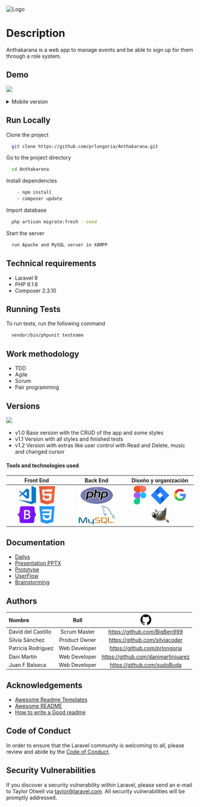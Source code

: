 ![Logo](https://cdn.discordapp.com/attachments/977641039953293362/1012621404740534344/Header_title.png)


# Description

Anthakarana is a web app to manage events and be able to sign up for them through a role system.


## Demo

![](https://github.com/prlongoria/Anthakarana/blob/main/public/img/DesktopREADME-APP.gif)


<details><summary>Mobile version</summary>

![](https://github.com/prlongoria/Anthakarana/blob/main/public/img/DesktopMobileREADME-APP.gif)

</details>


## Run Locally

Clone the project

```bash
  git clone https://github.com/prlongoria/Anthakarana.git
```

Go to the project directory

```bash
  cd Anthakarana
```

Install dependencies

```bash
    - npm install
    - composer update
```

Import database

```bash
  php artisan migrate:fresh --seed
```


Start the server

```bash
  run Apache and MySQL server in XAMPP
```


## Technical requirements

- Laravel 9
- PHP 8.1.6
- Composer 2.3.10


## Running Tests

To run tests, run the following command

```bash
  vendor/bin/phpunit testname
```


## Work methodology

- TDD
- Agile
- Scrum
- Pair programming

## Versions

![](https://github.com/prlongoria/Anthakarana/blob/main/public/img/Captura%20de%20pantalla%202022-09-05%20200127.png)
- v1.0 Base version with the CRUD of the app and some styles
- v1.1 Version with all styles and finished tests
- v1.2 Version with extras like user control with Read and Delete, music and changed cursor

#### Tools and technologies used

| Front End | Back End | Diseño y organización | 
| :---: | :---: | :---: |
| <img src="https://github.com/Yelose/Yelose/blob/main/img/vscode.png"> <img src="https://github.com/Yelose/Yelose/blob/main/img/html.png"> <img src="https://github.com/Yelose/Yelose/blob/main/img/bootstrap.png">  <img src="https://github.com/Yelose/Yelose/blob/main/img/css.png"> | <img src="https://github.com/Yelose/Yelose/blob/main/img/php.png">  <img src="https://github.com/Yelose/Yelose/blob/main/img/mysql.png"> | <img src="https://github.com/Yelose/Yelose/blob/main/img/figma.png"> <img src="https://github.com/Yelose/Yelose/blob/main/img/jira.png"> <img src="https://github.com/Yelose/Yelose/blob/main/img/google.png"> <img src="https://github.com/Yelose/Yelose/blob/main/img/gimp.png"> |

## Documentation

- [Dailys](https://docs.google.com/document/d/1EziuQpPSRRbpB9EsISnhCZLdKdzbL4kRYDbnlFCxeRE/edit)
- [Presentation PPTX](https://docs.google.com/presentation/d/1BgbgMifIHgNIUuQrTLsNQ-q26LE5Mff09yFtZSAAj_I/edit#slide=id.g13850f6413d_0_4)
- [Prototype](https://www.figma.com/file/pj8ZDuCWB1yNSyjJRvgcV2/AT-App?node-id=30%3A3)
- [UserFlow](https://www.figma.com/file/PvUgKJitoGPjM9uNc4rFs2/User-Flow-TA?node-id=0%3A1)
- [Brainstorming](https://docs.google.com/document/d/1EziuQpPSRRbpB9EsISnhCZLdKdzbL4kRYDbnlFCxeRE/edit)


## Authors

| Nombre | Roll | <img src="https://github.com/Yelose/Yelose/blob/main/img/github.png" width="30px" height="30px"> |
| :--- | :---: | :---: |
| David del Castillo |  Scrum Master | https://github.com/BigBen999 |
| Silvia Sánchez | Product Owner | https://github.com/silviacoder |
| Patricia Rodríguez | Web Developer |https://github.com/prlongoria |
| Dani Martín | Web Developer | https://github.com/danimartinjuarez |
| Juan F Balseca | Web Developer| https://github.com/sudoBuda |

## Acknowledgements

 - [Awesome Readme Templates](https://awesomeopensource.com/project/elangosundar/awesome-README-templates)
 - [Awesome README](https://github.com/matiassingers/awesome-readme)
 - [How to write a Good readme](https://bulldogjob.com/news/449-how-to-write-a-good-readme-for-your-github-project)

## Code of Conduct

In order to ensure that the Laravel community is welcoming to all, please review and abide by the [Code of Conduct](https://laravel.com/docs/contributions#code-of-conduct).

## Security Vulnerabilities

If you discover a security vulnerability within Laravel, please send an e-mail to Taylor Otwell via [taylor@laravel.com](mailto:taylor@laravel.com). All security vulnerabilities will be promptly addressed.